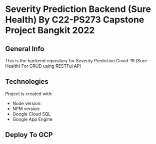 # Severity Prediction Backend (Sure Health) By C22-PS273 Capstone Project Bangkit 2022 #

## General Info ##
This is the backend repository for Severity Prediction Covid-19 (Sure Health) For CRUD using RESTFul API   

## Technologies ##
Project is created with:
* Node version: 
* NPM version: 
* Google Cloud SQL
* Google App Engine

## Deploy To GCP ##

